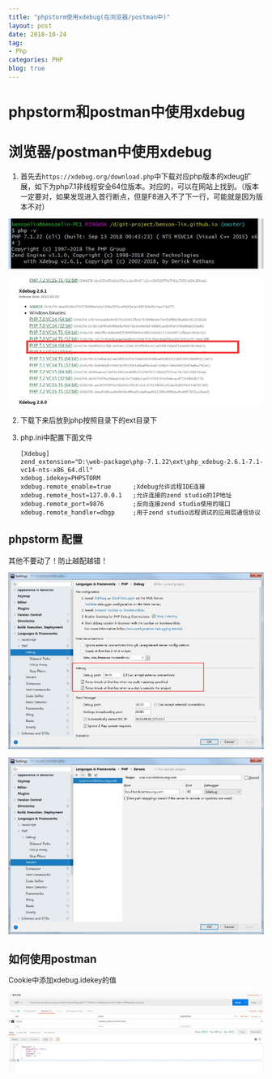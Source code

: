 ```yaml
---
title: "phpstorm使用xdebug(在浏览器/postman中)"
layout: post
date: 2018-10-24
tag:
- Php
categories: PHP
blog: true
---
```


# phpstorm和postman中使用xdebug 

# 浏览器/postman中使用xdebug

1. 首先去`https://xdebug.org/download.php`中下载对应php版本的xdeug扩展，如下为php7.1非线程安全64位版本。对应的，可以在网站上找到。（版本一定要对，如果发现进入首行断点，但是F8进入不了下一行，可能就是因为版本不对）

![](/assets/images/2018-10-24-phpv.jpg)

![](/assets/images/2018-10-24-xdebug.jpg)



2. 下载下来后放到php按照目录下的ext目录下

3. php.ini中配置下面文件

   ```
   [Xdebug]
   zend_extension="D:\web-package\php-7.1.22\ext\php_xdebug-2.6.1-7.1-vc14-nts-x86_64.dll"
   xdebug.idekey=PHPSTORM
   xdebug.remote_enable=true      ;Xdebug允许远程IDE连接
   xdebug.remote_host=127.0.0.1   ;允许连接的zend studio的IP地址
   xdebug.remote_port=9876        ;反向连接zend studio使用的端口
   xdebug.remote_handler=dbgp     ;用于zend studio远程调试的应用层通信协议
   ```



## phpstorm 配置

其他不要动了！防止越配越错！

![](/assets/images/2018-10-24-phpstorm-port.jpg)

![](/assets/images/2018-10-24-phpstorm-servers.jpg)

## 如何使用postman 

Cookie中添加xdebug.idekey的值

![](/assets/images/2018-10-24-postman.jpg)







